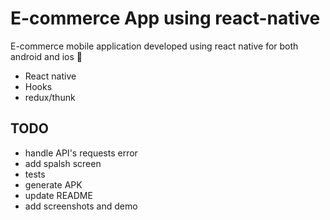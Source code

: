 # E-commerce App using react-native

E-commerce mobile application developed using react native for both android and ios :iphone:

- React native
- Hooks
- redux/thunk

## TODO

- handle API's requests error
- add spalsh screen
- tests
- generate APK
- update README
- add screenshots and demo
